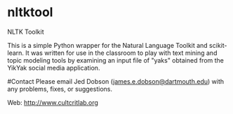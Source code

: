# nltktool
NLTK Toolkit

This is a simple Python wrapper for the Natural Language Toolkit and
scikit-learn. It was written for use in the classroom to play with text mining
and topic modeling tools by examining an input file of "yaks" obtained from the
YikYak social media application.

#Contact
Please email Jed Dobson (james.e.dobson@dartmouth.edu) with any problems,
fixes, or suggestions.

Web: http://www.cultcritlab.org
